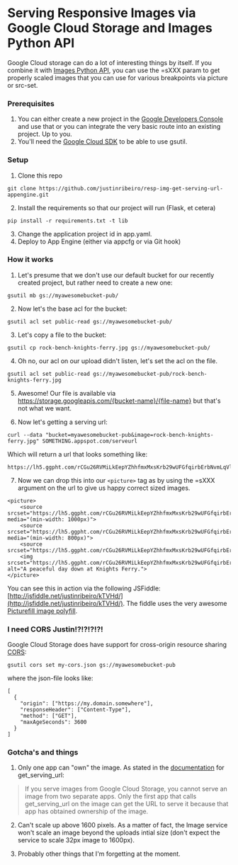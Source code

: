 Serving Responsive Images via Google Cloud Storage and Images Python API
==================================

Google Cloud storage can do a lot of interesting things by itself. If you combine it with [Images Python API](https://developers.google.com/appengine/docs/python/images/), you can use the =sXXX param to get properly scaled images that you can use for various breakpoints via picture or src-set.

### Prerequisites

1. You can either create a new project in the [Google Developers Console](https://console.developers.google.com) and use that or you can integrate the very basic route into an existing project. Up to you.
2. You'll need the [Google Cloud SDK](https://developers.google.com/cloud/sdk/) to be able to use gsutil.

### Setup

1. Clone this repo
```
git clone https://github.com/justinribeiro/resp-img-get-serving-url-appengine.git
```
2. Install the requirements so that our project will run (Flask, et cetera)
```
pip install -r requirements.txt -t lib
```
3. Change the application project id in app.yaml.
4. Deploy to App Engine (either via appcfg or via Git hook)

### How it works

1. Let's presume that we don't use our default bucket for our recently created project, but rather need to create a new one:

```
gsutil mb gs://myawesomebucket-pub/
```

2. Now let's the base acl for the bucket:
```
gsutil acl set public-read gs://myawesomebucket-pub/
```

3. Let's copy a file to the bucket:
```
gsutil cp rock-bench-knights-ferry.jpg gs://myawesomebucket-pub/
```

4. Oh no, our acl on our upload didn't listen, let's set the acl on the file.
```
gsutil acl set public-read gs://myawesomebucket-pub/rock-bench-knights-ferry.jpg
```

5. Awesome! Our file is available via https://storage.googleapis.com/{bucket-name}/{file-name} but that's not what we want.

6. Now let's getting a serving url:

```
curl --data "bucket=myawesomebucket-pub&image=rock-bench-knights-ferry.jpg" SOMETHING.appspot.com/serveurl
```

Which will return a url that looks something like:

```
https://lh5.ggpht.com/rCGu26RVMiLkEepYZhhfmxMxsKrb29wUFGfqirbErbNvmLqVlr7mFvXILGQrSZ_u53D4OpMSh_wN3lUoh224RhWWFJlFQA
```

7. Now we can drop this into our ```<picture>``` tag as by using the =sXXX argument on the url to give us happy correct sized images.

```
<picture>
	<source srcset="https://lh5.ggpht.com/rCGu26RVMiLkEepYZhhfmxMxsKrb29wUFGfqirbErbNvmLqVlr7mFvXILGQrSZ_u53D4OpMSh_wN3lUoh224RhWWFJlFQA=s1000" media="(min-width: 1000px)">
	<source srcset="https://lh5.ggpht.com/rCGu26RVMiLkEepYZhhfmxMxsKrb29wUFGfqirbErbNvmLqVlr7mFvXILGQrSZ_u53D4OpMSh_wN3lUoh224RhWWFJlFQA=s800" media="(min-width: 800px)">
	<source srcset="https://lh5.ggpht.com/rCGu26RVMiLkEepYZhhfmxMxsKrb29wUFGfqirbErbNvmLqVlr7mFvXILGQrSZ_u53D4OpMSh_wN3lUoh224RhWWFJlFQA=s400">
	<img srcset="https://lh5.ggpht.com/rCGu26RVMiLkEepYZhhfmxMxsKrb29wUFGfqirbErbNvmLqVlr7mFvXILGQrSZ_u53D4OpMSh_wN3lUoh224RhWWFJlFQA=s400" alt="A peaceful day down at Knights Ferry.">
</picture>
```
You can see this in action via the following JSFiddle: [http://jsfiddle.net/justinribeiro/kTVHd/](http://jsfiddle.net/justinribeiro/kTVHd/). The fiddle uses the very awesome [Picturefill image polyfill](https://github.com/scottjehl/picturefill).

### I need CORS Justin!?!?!?!?!

Google Cloud Storage does have support for cross-origin resource sharing [CORS](https://developers.google.com/storage/docs/cross-origin):
```
gsutil cors set my-cors.json gs://myawesomebucket-pub
```

where the json-file looks like:
```
[
  {
    "origin": ["https://my.domain.somewhere"],
    "responseHeader": ["Content-Type"],
    "method": ["GET"],
    "maxAgeSeconds": 3600
  }
]
```


### Gotcha's and things

1. Only one app can "own" the image. As stated in the [documentation](https://developers.google.com/appengine/docs/python/images/functions) for get_serving_url:

> If you serve images from Google Cloud Storage, you cannot serve an image from two separate apps. Only the first app that calls get_serving_url on the image can get the URL to serve it because that app has obtained ownership of the image.

2. Can't scale up above 1600 pixels. As a matter of fact, the Image service won't scale an image beyond the uploads intial size (don't expect the service to scale 32px image to 1600px).

3. Probably other things that I'm forgetting at the moment.
